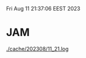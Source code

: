 Fri Aug 11 21:37:06 EEST 2023
# JAM
<a href='./cache/202308/11_21.log'>./cache/202308/11_21.log</a>

